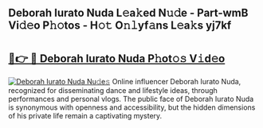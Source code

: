## Deborah Iurato Nuda L𝚎a𝚔ed N𝚞𝚍e - Part-wmB Vi𝚍𝚎o P𝚑𝚘tos - H𝚘𝚝 O𝚗𝚕yf𝚊ns L𝚎a𝚔s yj7kf

# <h2><a href="http://kfe8vp.oniu.top/?m=Deborah+Iurato+Nuda">🔗👉 🔴 Deborah Iurato Nuda P𝚑ot𝚘𝚜 V𝚒d𝚎o</a></h2>

[![Deborah Iurato Nuda Nu𝚍e𝚜](https://i.imgur.com/0qMVB7G.gif)](http://kfe8vp.oniu.top/?m=Deborah+Iurato+Nuda)
Online influencer Deborah Iurato Nuda, recognized for disseminating dance and lifestyle ideas, through performances and personal vlogs. The public face of Deborah Iurato Nuda is synonymous with openness and accessibility, but the hidden dimensions of his private life remain a captivating mystery.  
